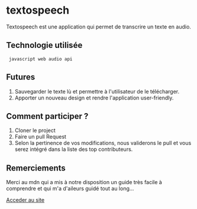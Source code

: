 # textospeech

Textospeech est une application qui permet de transcrire un texte en audio.

## Technologie utilisée

` javascript web audio api`

## Futures

1. Sauvegarder le texte lù et permettre à l'utilisateur de le télécharger.
2. Apporter un nouveau design et rendre l'application user-friendly.

## Comment participer ?

1. Cloner le project
2. Faire un pull Request
3. Selon la pertinence de vos modifications, nous validerons le pull et vous serez intégré dans la liste des top contributeurs.

## Remerciements

Merci au mdn qui a mis à notre disposition un guide très facile à comprendre et qui m'a d'aileurs guidé tout au long...

<a href="https://amour22.github.io/textospeech/textToSpeech.html">Acceder au site</a>
